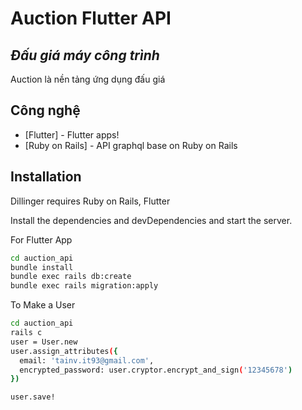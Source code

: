 # Auction Flutter API
## _Đấu giá máy công trình_

Auction là nền tảng ứng dụng đấu giá

## Công nghệ

- [Flutter] - Flutter apps!
- [Ruby on Rails] - API graphql base on Ruby on Rails

## Installation

Dillinger requires Ruby on Rails, Flutter

Install the dependencies and devDependencies and start the server.

For Flutter App

```sh
cd auction_api
bundle install
bundle exec rails db:create
bundle exec rails migration:apply

```

To Make a User
```sh
cd auction_api
rails c
user = User.new
user.assign_attributes({
  email: 'tainv.it93@gmail.com',
  encrypted_password: user.cryptor.encrypt_and_sign('12345678')
})

user.save!
```
